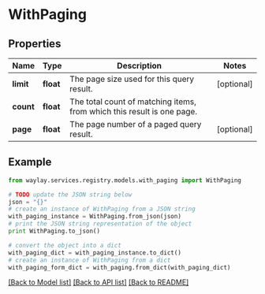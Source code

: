 # WithPaging


## Properties

Name | Type | Description | Notes
------------ | ------------- | ------------- | -------------
**limit** | **float** | The page size used for this query result. | [optional] 
**count** | **float** | The total count of matching items, from which this result is one page. | 
**page** | **float** | The page number of a paged query result. | [optional] 

## Example

```python
from waylay.services.registry.models.with_paging import WithPaging

# TODO update the JSON string below
json = "{}"
# create an instance of WithPaging from a JSON string
with_paging_instance = WithPaging.from_json(json)
# print the JSON string representation of the object
print WithPaging.to_json()

# convert the object into a dict
with_paging_dict = with_paging_instance.to_dict()
# create an instance of WithPaging from a dict
with_paging_form_dict = with_paging.from_dict(with_paging_dict)
```
[[Back to Model list]](../README.md#documentation-for-models) [[Back to API list]](../README.md#documentation-for-api-endpoints) [[Back to README]](../README.md)


